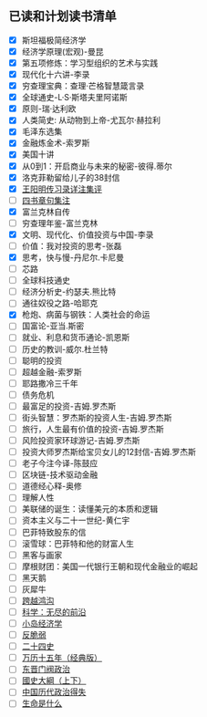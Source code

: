 ## 已读和计划读书清单

- [x] 斯坦福极简经济学
- [x] 经济学原理(宏观)-曼昆
- [x] 第五项修炼：学习型组织的艺术与实践
- [x] 现代化十六讲-李录
- [x] 穷查理宝典：查理·芒格智慧箴言录
- [x] 全球通史-L·S·斯塔夫里阿诺斯
- [x] 原则-瑞·达利欧
- [x] 人类简史: 从动物到上帝-尤瓦尔·赫拉利
- [x] 毛泽东选集
- [x] 金融炼金术-索罗斯
- [x] 美国十讲
- [x] 从0到1：开启商业与未来的秘密-彼得.蒂尔
- [x] 洛克菲勒留给儿子的38封信
- [x] [王阳明传习录详注集评](https://book.douban.com/subject/26959020/)
- [ ] [四书章句集注](https://book.douban.com/subject/10582727/)
- [x] 富兰克林自传
- [ ] 穷查理年鉴-富兰克林
- [x] 文明、现代化、价值投资与中国-李录
- [ ] 价值：我对投资的思考-张磊
- [x] 思考，快与慢-丹尼尔.卡尼曼
- [ ] 芯路
- [ ] 全球科技通史
- [ ] 经济分析史-约瑟夫.熊比特
- [ ] 通往奴役之路-哈耶克
- [x] 枪炮、病菌与钢铁：人类社会的命运
- [ ] 国富论-亚当.斯密
- [ ] 就业、利息和货币通论-凯恩斯
- [ ] 历史的教训-威尔.杜兰特
- [ ] 聪明的投资
- [ ] 超越金融-索罗斯
- [ ] 耶路撒冷三千年
- [ ] 债务危机
- [ ] 最富足的投资-吉姆.罗杰斯
- [ ] 街头智慧：罗杰斯的投资人生-吉姆.罗杰斯
- [ ] 旅行，人生最有价值的投资-吉姆.罗杰斯
- [ ] 风险投资家环球游记-吉姆.罗杰斯
- [ ] 投资大师罗杰斯给宝贝女儿的12封信-吉姆.罗杰斯
- [ ] 老子今注今译-陈鼓应
- [ ] 区块链-技术驱动金融
- [ ] 道德经心释-奥修
- [ ] 理解人性
- [ ] 美联储的诞生：读懂美元的本质和逻辑
- [ ] 资本主义与二十一世纪-黄仁宇
- [ ] 巴菲特致股东的信
- [ ] 滚雪球：巴菲特和他的财富人生
- [ ] 黑客与画家
- [ ] 摩根财团：美国一代银行王朝和现代金融业的崛起
- [ ] 黑天鹅
- [ ] 灰犀牛
- [ ] [跨越鸿沟](https://book.douban.com/subject/3320425/) 
- [ ] [科学：无尽的前沿](https://book.douban.com/subject/35453096/blockquotes)
- [ ] [小岛经济学](https://book.douban.com/subject/26897464/)
- [ ] [反脆弱](https://book.douban.com/subject/25782902/)
- [ ] [二十四史](https://book.douban.com/subject/1012929/)
- [ ] [万历十五年（经典版）](https://book.douban.com/subject/25893465/)
- [ ] [东晋门阀政治](https://book.douban.com/subject/10758290/)
- [ ] [國史大綱（上下）](https://book.douban.com/subject/1046492/)
- [ ] [中国历代政治得失](https://book.douban.com/subject/1003479/)
- [ ] [生命是什么](https://book.douban.com/subject/30278178/)

